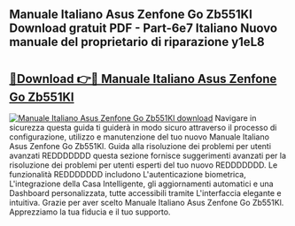 ## Manuale Italiano Asus Zenfone Go Zb551Kl Download gratuit PDF - Part-6e7 Italiano Nuovo manuale del proprietario di riparazione y1eL8

# <h2><a href="http://dfftcy.blite.top/?on=Manuale+Italiano+Asus+Zenfone+Go+Zb551Kl">🔗Download 👉🔴 Manuale Italiano Asus Zenfone Go Zb551Kl</a></h2>

[![Manuale Italiano Asus Zenfone Go Zb551Kl download](https://i.imgur.com/lujVjoI.png)](http://dfftcy.blite.top/?on=Manuale+Italiano+Asus+Zenfone+Go+Zb551Kl)
Navigare in sicurezza questa guida ti guiderà in modo sicuro attraverso il processo di configurazione, utilizzo e manutenzione del tuo nuovo Manuale Italiano Asus Zenfone Go Zb551Kl. Guida alla risoluzione dei problemi per utenti avanzati REDDDDDDD questa sezione fornisce suggerimenti avanzati per la risoluzione dei problemi per utenti esperti del tuo nuovo REDDDDDDD. Le funzionalità REDDDDDDD includono L'autenticazione biometrica, L'integrazione della Casa Intelligente, gli aggiornamenti automatici e una Dashboard personalizzata, tutte accessibili tramite L'interfaccia elegante e intuitiva. Grazie per aver scelto Manuale Italiano Asus Zenfone Go Zb551Kl. Apprezziamo la tua fiducia e il tuo supporto.
